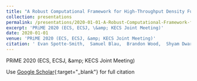 ```yaml
---
title: "A Robust Computational Framework for High-Throughput Density Functional Theory Calculations for Electrochemical Application"
collection: presentations
permalink: /presentations/2020-01-01-A-Robust-Computational-Framework-for-High-Throughput-Density-Functional-Theory-Calculations-for-Electrochemical-Application
excerpt: 'PRiME 2020 (ECS, ECSJ, \&amp; KECS Joint Meeting)'
date: 2020-01-01
venue: 'PRiME 2020 (ECS, ECSJ, &amp; KECS Joint Meeting)'
citation: ' Evan Spotte-Smith,  Samuel Blau,  Brandon Wood,  Shyam Dwaraknath,  Kristin Persson, &quot;A Robust Computational Framework for High-Throughput Density Functional Theory Calculations for Electrochemical Application.&quot; PRiME 2020 (ECS, ECSJ, &amp;amp; KECS Joint Meeting), 2020.'
---
```

PRiME 2020 (ECS, ECSJ, \&amp; KECS Joint Meeting)

Use [Google Scholar](https://scholar.google.com/scholar?q=A+Robust+Computational+Framework+for+High+Throughput+Density+Functional+Theory+Calculations+for+Electrochemical+Application){:target="_blank"} for full citation